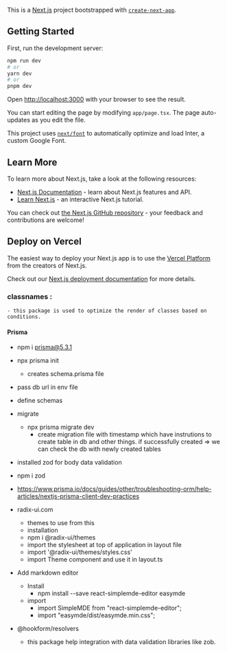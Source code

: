This is a [Next.js](https://nextjs.org/) project bootstrapped with [`create-next-app`](https://github.com/vercel/next.js/tree/canary/packages/create-next-app).

## Getting Started

First, run the development server:

```bash
npm run dev
# or
yarn dev
# or
pnpm dev
```

Open [http://localhost:3000](http://localhost:3000) with your browser to see the result.

You can start editing the page by modifying `app/page.tsx`. The page auto-updates as you edit the file.

This project uses [`next/font`](https://nextjs.org/docs/basic-features/font-optimization) to automatically optimize and load Inter, a custom Google Font.

## Learn More

To learn more about Next.js, take a look at the following resources:

- [Next.js Documentation](https://nextjs.org/docs) - learn about Next.js features and API.
- [Learn Next.js](https://nextjs.org/learn) - an interactive Next.js tutorial.

You can check out [the Next.js GitHub repository](https://github.com/vercel/next.js/) - your feedback and contributions are welcome!

## Deploy on Vercel

The easiest way to deploy your Next.js app is to use the [Vercel Platform](https://vercel.com/new?utm_medium=default-template&filter=next.js&utm_source=create-next-app&utm_campaign=create-next-app-readme) from the creators of Next.js.

Check out our [Next.js deployment documentation](https://nextjs.org/docs/deployment) for more details.


### classnames :
    - this package is used to optimize the render of classes based on conditions.

#### Prisma
- npm i prisma@5.3.1
- npx prisma init
    - creates schema.prisma file
- pass db url  in env file
- define schemas
- migrate
    - npx prisma migrate dev
        - create migration file with timestamp which have instrutions to create table in db and other things. if successfully created => we can check the db with newly created tables

- installed zod for body data validation
- npm i zod
- https://www.prisma.io/docs/guides/other/troubleshooting-orm/help-articles/nextjs-prisma-client-dev-practices

- radix-ui.com
    - themes to use from this
    - installation
    - npm i @radix-ui/themes
    - import the stylesheet at top of application in layout file
    - import '@radix-ui/themes/styles.css'
    - import Theme component and use it in layout.ts

- Add markdown editor
    - Install
        - npm install --save react-simplemde-editor easymde
    - import
        - import SimpleMDE from "react-simplemde-editor";
        - import "easymde/dist/easymde.min.css";
- @hookform/resolvers
    - this package help integration with data validation libraries like zob.